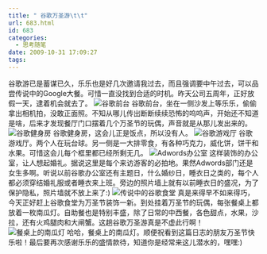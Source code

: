 ```yaml
---
title: " 谷歌万圣游\t\t"
url: 683.html
id: 683
categories:
  - 思考随笔
date: 2009-10-31 17:09:27
tags:
---
```


谷歌游已是蓄谋已久，乐乐也是好几次邀请我过去，而且强调要中午过去，可以品尝传说中的Google大餐。可惜一直没找到合适的时机。昨天公司五周年，正好放假一天，逮着机会就去了。 ![谷歌前台](../../../images/2009/10/e8b0b7e6ad8ce5898de58fb0.jpg "谷歌前台") 谷歌前台，坐在一侧沙发上等乐乐，偷偷拿出相机拍，没敢正面照。不知从哪儿传出断断续续恐怖的呜呜声，开始还不知道是啥，后来才发现餐厅门口摆着几个万圣节的玩偶，声音就是从那儿发出来的。 ![谷歌健身房](../../../images/2009/10/e8b0b7e6ad8ce581a5e8baabe688bf.jpg "谷歌健身房") 谷歌健身房，这会儿正是饭点，所以没有人。 ![谷歌游戏厅](../../../images/2009/10/e8b0b7e6ad8ce6b8b8e6888fe5aea4.jpg "谷歌游戏厅") 谷歌游戏厅。两个人在玩台球。另一侧是一大排零食，有各种巧克力，威化饼，饼干和水果。可惜这会儿每个框里都已经所剩无几。 ![Adwords办公室](../../../images/2009/10/e8b0b7e6ad8ce58a9ee585ace5aea4.jpg "Adwords办公室") 这样装饰的办公室，让人想起婚礼。据说这里是每个来访游客的必拍地。果然Adwords部门还是女生多啊。听说以前谷歌办公室还有主题日，什么婚纱日，睡衣日之类的，每个人都必须穿结婚礼服或者睡衣来上班。旁边的照片墙上就有以前睡衣日的盛况，为了保护隐私，照片墙就不放上来了:) ![传说中的谷歌食堂](../../../images/2009/10/e8b0b7e6ad8ce9a39fe5a082.jpg "传说中的谷歌食堂") 真是来得早不如来得巧，今天正好赶上谷歌食堂为万圣节装饰一新。到处挂着万圣节的玩偶，每张餐桌上都放着一枚南瓜灯。自助餐也是特别丰盛，除了日常的中西餐，各色甜点，水果，沙拉，还有火鸡腿肉和大闸蟹。这趟谷歌万圣游真是不虚此行啊！ ![餐桌上的南瓜灯](../../../images/2009/10/e8b0b7e6ad8ce9a39fe5a082e9878ce79a84e58d97e7939ce781af1.jpg "餐桌上的南瓜灯") 哈哈，餐桌上的南瓜灯。顺便祝看到这篇日志的朋友万圣节快乐啦！最后要再次感谢乐乐的盛情款待，知道你是经常来这儿潜水的，嘿嘿:)